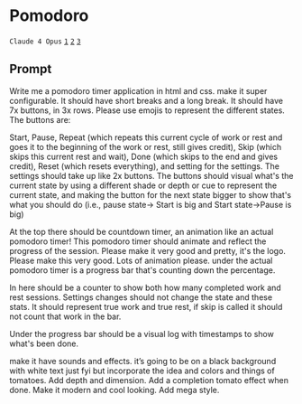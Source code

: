 # Pomodoro 

`Claude 4 Opus` [`1`](https://claude.ai/share/e6911f89-906f-4aa8-9720-de96e7007956) [`2`](https://claude.ai/share/4577150b-eb79-4f73-8d60-c471bcf45cf3) [`3`](https://claude.ai/share/941afda7-c7c6-4935-9231-7a90074d8655)

## Prompt

Write me a pomodoro timer application in html and css. make it super configurable. It should have short breaks and a long break. It should have 7x buttons, in 3x rows. Please use emojis to represent the different states. The buttons are:

Start, Pause, Repeat (which repeats this current cycle of work or rest and goes it to the beginning of the work or rest, still gives credit), Skip (which skips this current rest and wait), Done (which skips to the end and gives credit), Reset (which resets everything), and setting for the settings. The settings should take up like 2x buttons. The buttons should visual what's the current state by using a different shade or depth or cue to represent the current state, and making the button for the next state bigger to show that's what you should do (i.e., pause state-> Start is big and Start state->Pause is big)

At the top there should be countdown timer, an animation like an actual pomodoro timer! This pomodoro timer should animate and reflect the progress of the session. Please make it very good and pretty, it's the logo. Please make this very good. Lots of animation please. under the actual pomodoro timer is a progress bar that's counting down the percentage.

In here should be a counter to show both how many completed work and rest sessions. Settings changes should not change the state and these stats. It should represent true work and true rest, if skip is called it should not count that work in the bar. 

Under the progress bar should be a visual log with timestamps to show what's been done.

make it have sounds and effects. it’s going to be on a black background with white text just fyi but incorporate the idea and colors and things of tomatoes. Add depth and dimension. Add a completion tomato effect when done. Make it modern and cool looking. Add mega style.